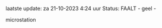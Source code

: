 laatste update: 
za 21-10-2023  4:24   uur 
Status: FAALT - geel - 
<div class="service R">microstation</div>